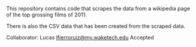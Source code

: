This repository contains code that scrapes the data from a wikipedia page of the top grossing films of 2011.

There is also the CSV data that has been created from the scraped data. 

Collaborator: Lucas lfierroruiz@my.waketech.edu Accepted
